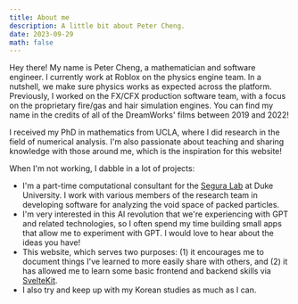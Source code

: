 ```yaml
---
title: About me
description: A little bit about Peter Cheng.
date: 2023-09-29
math: false
---
```


Hey there! My name is Peter Cheng, a mathematician and software engineer. I currently work at Roblox
on the physics engine team. In a nutshell, we make sure physics works as expected across the
platform. Previously, I worked on the FX/CFX production software team, with a focus on the
proprietary fire/gas and hair simulation engines. You can find my name in the credits of all of
the DreamWorks' films between 2019 and 2022!

I received my PhD in mathematics from UCLA, where I did research in the field of numerical analysis.
I'm also passionate about teaching and sharing knowledge with those around me, which is the
inspiration for this website!

When I'm not working, I dabble in a lot of projects:

- I'm a part-time computational consultant for the [Segura Lab](https://seguralab.duke.edu/) at Duke University. I work with various members of the research team in developing software for analyzing the void space of packed particles.  
- I'm very interested in this AI revolution that we're experiencing with GPT and related technologies, so I often spend my time building small apps that allow me to experiment with GPT. I
would love to hear about the ideas you have!  
- This website, which serves two purposes: (1) it encourages me to document things I've learned to
more easily share with others, and (2) it has allowed me to learn some basic frontend and backend
skills via [SvelteKit](https://kit.svelte.dev/).  
- I also try and keep up with my Korean studies as much as I can.
